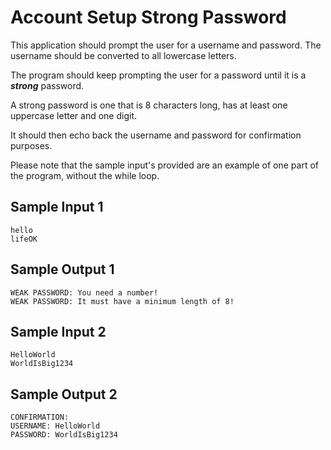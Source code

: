 # Account Setup Strong Password

This application should prompt the user for a username and password. The username should be converted to all lowercase letters.

The program should keep prompting the user for a password until it is a _**strong**_ password.

A strong password is one that is 8 characters long, has at least one uppercase letter and one digit.

It should then echo back the username and password for confirmation purposes.

Please note that the sample input's provided are an example of one part of the program, without the while loop.

## Sample Input 1
```
hello
lifeOK
```
## Sample Output 1
```
WEAK PASSWORD: You need a number!
WEAK PASSWORD: It must have a minimum length of 8!
```

## Sample Input 2
```
HelloWorld
WorldIsBig1234
```
## Sample Output 2
```
CONFIRMATION: 
USERNAME: HelloWorld
PASSWORD: WorldIsBig1234
```
